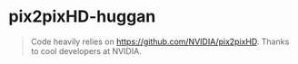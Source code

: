 # pix2pixHD-huggan

> Code heavily relies on https://github.com/NVIDIA/pix2pixHD. Thanks to cool developers at NVIDIA.

